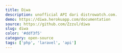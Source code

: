```yaml
---
title: Diwa
description: unofficial API dari distrowatch.com.
demo: https://diwa.herokuapp.com/documentation
source: https://github.com/Zzzul/diwa
slug: diwa
color: '#ddf3f5'
category: open-source
tags: ['php', 'laravel', 'api']
---
```

